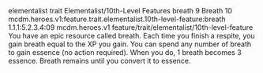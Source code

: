 <ability>
  <metadata>
    <class>elementalist</class>
    <feature_type>trait</feature_type>
    <file_dpath>Elementalist/10th-Level Features</file_dpath>
    <item_id>breath</item_id>
    <item_index>9</item_index>
    <item_name>Breath</item_name>
    <level>10</level>
    <scc>mcdm.heroes.v1:feature.trait.elementalist.10th-level-feature:breath</scc>
    <scdc>1.1.1:5.2.3.4:09</scdc>
    <source>mcdm.heroes.v1</source>
    <type>feature/trait/elementalist/10th-level-feature</type>
  </metadata>
  <effects>
    <effect type="mundane">You have an epic resource called breath. Each time you finish a respite, you gain breath equal to the XP you gain. You can spend any number of breath to gain essence (no action required). When you do, 1 breath becomes 3 essence.
Breath remains until you convert it to essence.</effect>
  </effects>
</ability>
